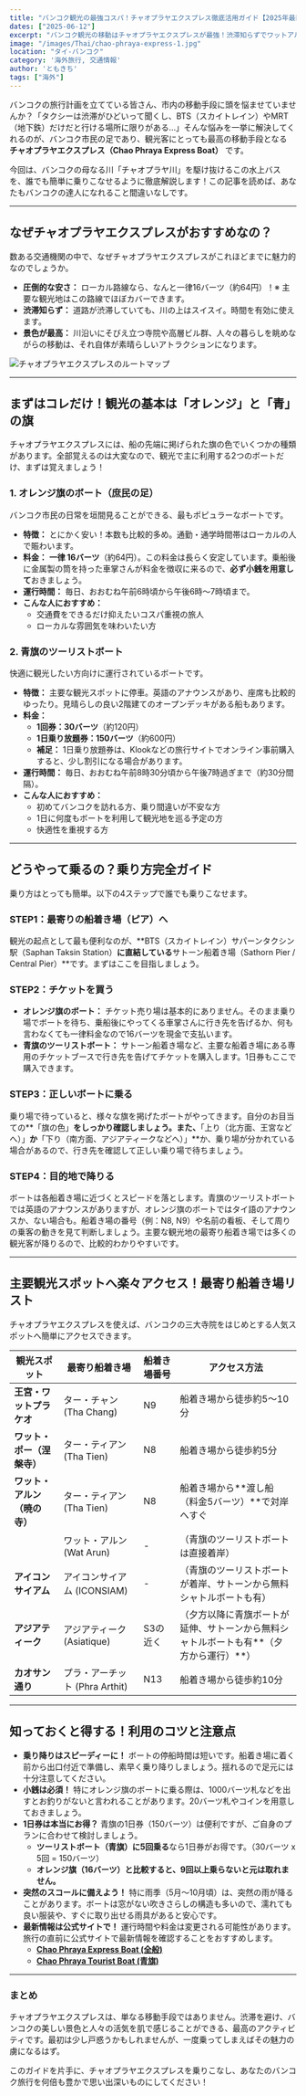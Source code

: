 ```yaml
---
title: "バンコク観光の最強コスパ！チャオプラヤエクスプレス徹底活用ガイド【2025年最新版】"
dates: ["2025-06-12"]
excerpt: "バンコク観光の移動はチャオプラヤエクスプレスが最強！渋滞知らずでワットアルンや王宮へ。2025年最新の料金、簡単な乗り方、路線図、主要観光地へのアクセスを徹底解説。オレンジ旗の格安ボートから快適なツーリストボートまで、この完全ガイドで乗りこなし術をマスター。"
image: "/images/Thai/chao-phraya-express-1.jpg"
location: "タイ-バンコク"
category: '海外旅行, 交通情報'
author: 'ともきち'
tags: ["海外"]
---
```


バンコクの旅行計画を立てている皆さん、市内の移動手段に頭を悩ませていませんか？「タクシーは渋滞がひどいって聞くし、BTS（スカイトレイン）やMRT（地下鉄）だけだと行ける場所に限りがある…」そんな悩みを一挙に解決してくれるのが、バンコク市民の足であり、観光客にとっても最高の移動手段となる
**チャオプラヤエクスプレス（Chao Phraya Express Boat）**
です。

今回は、バンコクの母なる川「チャオプラヤ川」を駆け抜けるこの水上バスを、誰でも簡単に乗りこなせるように徹底解説します！この記事を読めば、あなたもバンコクの達人になれること間違いなしです。

---

## なぜチャオプラヤエクスプレスがおすすめなの？

数ある交通機関の中で、なぜチャオプラヤエクスプレスがこれほどまでに魅力的なのでしょうか。

- **圧倒的な安さ：** ローカル路線なら、なんと一律16バーツ（約64円）！※ 主要な観光地はこの路線でほぼカバーできます。
- **渋滞知らず：** 道路が渋滞していても、川の上はスイスイ。時間を有効に使えます。
- **景色が最高：** 川沿いにそびえ立つ寺院や高層ビル群、人々の暮らしを眺めながらの移動は、それ自体が素晴らしいアトラクションになります。

![チャオプラヤエクスプレスのルートマップ](/images/Thai/chao-phraya-express-route-map.jpg)

---

## まずはコレだけ！観光の基本は「オレンジ」と「青」の旗

チャオプラヤエクスプレスには、船の先端に掲げられた旗の色でいくつかの種類があります。全部覚えるのは大変なので、観光で主に利用する2つのボートだけ、まずは覚えましょう！

### 1. オレンジ旗のボート（庶民の足）

バンコク市民の日常を垣間見ることができる、最もポピュラーなボートです。

- **特徴：** とにかく安い！本数も比較的多め。通勤・通学時間帯はローカルの人で賑わいます。
- **料金：** **一律 16バーツ**（約64円）。この料金は長らく安定しています。乗船後に金属製の筒を持った車掌さんが料金を徴収に来るので、**必ず小銭を用意して**おきましょう。
- **運行時間：** 毎日、おおむね午前6時頃から午後6時〜7時頃まで。
- **こんな人におすすめ：**
  - 交通費をできるだけ抑えたいコスパ重視の旅人
  - ローカルな雰囲気を味わいたい方

### 2. 青旗のツーリストボート

快適に観光したい方向けに運行されているボートです。

- **特徴：** 主要な観光スポットに停車。英語のアナウンスがあり、座席も比較的ゆったり。見晴らしの良い2階建てのオープンデッキがある船もあります。
- **料金：**
  - **1回券：30バーツ**（約120円）
  - **1日乗り放題券：150バーツ**（約600円）
  - **補足：** 1日乗り放題券は、Klookなどの旅行サイトでオンライン事前購入すると、少し割引になる場合があります。
- **運行時間：** 毎日、おおむね午前8時30分頃から午後7時過ぎまで（約30分間隔）。
- **こんな人におすすめ：**
  - 初めてバンコクを訪れる方、乗り間違いが不安な方
  - 1日に何度もボートを利用して観光地を巡る予定の方
  - 快適性を重視する方

---

## どうやって乗るの？乗り方完全ガイド

乗り方はとっても簡単。以下の4ステップで誰でも乗りこなせます。

### STEP1：最寄りの船着き場（ピア）へ

観光の起点として最も便利なのが、**BTS（スカイトレイン）サパーンタクシン駅（Saphan Taksin Station）**に直結している**サトーン船着き場（Sathorn Pier / Central Pier）**です。まずはここを目指しましょう。

### STEP2：チケットを買う

- **オレンジ旗のボート：** チケット売り場は基本的にありません。そのまま乗り場でボートを待ち、乗船後にやってくる車掌さんに行き先を告げるか、何も言わなくても一律料金なので16バーツを現金で支払います。
- **青旗のツーリストボート：** サトーン船着き場など、主要な船着き場にある専用のチケットブースで行き先を告げてチケットを購入します。1日券もここで購入できます。

### STEP3：正しいボートに乗る

乗り場で待っていると、様々な旗を掲げたボートがやってきます。自分のお目当ての**「旗の色」**をしっかり確認しましょう。また、**「上り（北方面、王宮などへ）」**か**「下り（南方面、アジアティークなどへ）」**か、乗り場が分かれている場合があるので、行き先を確認して正しい乗り場で待ちましょう。

### STEP4：目的地で降りる

ボートは各船着き場に近づくとスピードを落とします。青旗のツーリストボートでは英語のアナウンスがありますが、オレンジ旗のボートではタイ語のアナウンスか、ない場合も。船着き場の番号（例：N8, N9）や名前の看板、そして周りの乗客の動きを見て判断しましょう。主要な観光地の最寄り船着き場では多くの観光客が降りるので、比較的わかりやすいです。

---

## 主要観光スポットへ楽々アクセス！最寄り船着き場リスト

チャオプラヤエクスプレスを使えば、バンコクの三大寺院をはじめとする人気スポットへ簡単にアクセスできます。

| 観光スポット | 最寄り船着き場 | 船着き場番号 | アクセス方法 |
| --- | --- | --- | --- |
| **王宮・ワットプラケオ** | ター・チャン (Tha Chang) | N9 | 船着き場から徒歩約5～10分 |
| **ワット・ポー（涅槃寺）** | ター・ティアン (Tha Tien) | N8 | 船着き場から徒歩約5分 |
| **ワット・アルン（暁の寺）** | ター・ティアン (Tha Tien) | N8 | 船着き場から**渡し船（料金5バーツ）**で対岸へすぐ |
|  | ワット・アルン (Wat Arun) | - | （青旗のツーリストボートは直接着岸） |
| **アイコンサイアム** | アイコンサイアム (ICONSIAM) | - | （青旗のツーリストボートが着岸、サトーンから無料シャトルボートも有） |
| **アジアティーク** | アジアティーク (Asiatique) | S3の近く | （夕方以降に青旗ボートが延伸、サトーンから無料シャトルボートも有**（夕方から運行）**） |
| **カオサン通り** | プラ・アーチット (Phra Arthit) | N13 | 船着き場から徒歩約10分 |

---

## 知っておくと得する！利用のコツと注意点

- **乗り降りはスピーディーに！** ボートの停船時間は短いです。船着き場に着く前から出口付近で準備し、素早く乗り降りしましょう。揺れるので足元には十分注意してください。
- **小銭は必須！** 特にオレンジ旗のボートに乗る際は、1000バーツ札などを出すとお釣りがないと言われることがあります。20バーツ札やコインを用意しておきましょう。
- **1日券は本当にお得？** 青旗の1日券（150バーツ）は便利ですが、ご自身のプランに合わせて検討しましょう。
  - **ツーリストボート（青旗）に5回乗る**なら1日券がお得です。（30バーツ x 5回 = 150バーツ）
  - **オレンジ旗（16バーツ）と比較すると、9回以上乗らないと元は取れません。**
- **突然のスコールに備えよう！** 特に雨季（5月～10月頃）は、突然の雨が降ることがあります。ボートは窓がない吹きさらしの構造も多いので、濡れても良い服装や、すぐに取り出せる雨具があると安心です。
- **最新情報は公式サイトで！** 運行時間や料金は変更される可能性があります。旅行の直前に公式サイトで最新情報を確認することをおすすめします。
  - [**Chao Phraya Express Boat (全般)**](https://www.chaophrayaexpressboat.com/)
  - [**Chao Phraya Tourist Boat (青旗)**](https://chaophrayatouristboat.com/)

---

### まとめ

チャオプラヤエクスプレスは、単なる移動手段ではありません。渋滞を避け、バンコクの美しい景色と人々の活気を肌で感じることができる、最高のアクティビティです。最初は少し戸惑うかもしれませんが、一度乗ってしまえばその魅力の虜になるはず。

このガイドを片手に、チャオプラヤエクスプレスを乗りこなし、あなたのバンコク旅行を何倍も豊かで思い出深いものにしてください！
